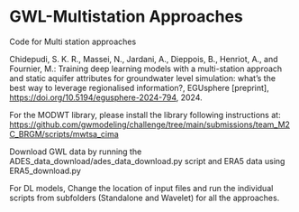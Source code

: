 # GWL-Multistation Approaches

Code for Multi station approaches

Chidepudi, S. K. R., Massei, N., Jardani, A., Dieppois, B., Henriot, A., and Fournier, M.: Training deep learning models with a multi-station approach and static aquifer attributes for groundwater level simulation: what’s the best way to leverage regionalised information?, EGUsphere [preprint], https://doi.org/10.5194/egusphere-2024-794, 2024.


For the MODWT library, please install the library following instructions at: https://github.com/gwmodeling/challenge/tree/main/submissions/team_M2C_BRGM/scripts/mwtsa_cima

Download GWL data by running the ADES_data_download/ades_data_download.py script and ERA5 data using ERA5_download.py

For DL models, Change the location of input files and run the individual scripts from subfolders (Standalone and Wavelet) for all the approaches. 



